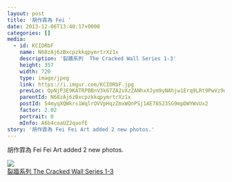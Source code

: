 ```yaml
---
layout: post
title: '胡作霏為 Fei ' 
date: 2013-12-06T13:40:17+0000 
categories: [] 
media:
  - id: KCIORbF
    name: N68zAj6zBxcpzkkqpymrtrXz1x
    description: '裂牆系列  The Cracked Wall Series 1-3'   
    height: 357
    width: 720
    type: image/jpeg
    link: https://i.imgur.com/KCIORbF.jpg
    prevLoc: QpNjP3E9KATRPBBnV3k6TZA2vXzZANhxXJym9yNAhjw1Erq9LRt9PwVz9o97szyEO7X9YKF7VRowQEZPSrXRjzZvY2S6XJkYDKJmHW7ngvwMZXTzOWBoPKJOunYpD9DjWgcp6ZLWwMLqs8l9Epyy2GfVox6Wmqq5ilywjPlQmgsORBqz14KqhQYk88zZJEtVOKooVV7PHWwmVxP6jGCgLpDYzjyrfBEQ4Y0Q8jTx4pBDKXZE
    parentId: N68zAj6zBxcpzkkqpymrtrXz1x
    postId: 54myqXQWkrs1WqlrOVVpHqzZmxWQnPSj1AE76523SG9mpDWYWvUx2
    factor: 2.02
    portrait: 0
    mInfo: A6b4coaUZ2qaofE
story: '胡作霏為 Fei Fei Art added 2 new photos.'  
---
```


胡作霏為 Fei Fei Art added 2 new photos.


[//]: #media:  
<a href="https://i.imgur.com/KCIORbF.jpg"><img class="postImage" src="https://i.imgur.com/KCIORbFh.jpg" />  
裂牆系列
The Cracked Wall Series 1-3  
 </a>   
